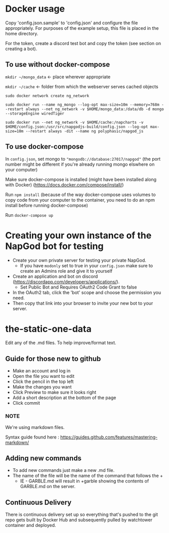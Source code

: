 # Docker usage

Copy 'config.json.sample' to 'config.json' and configure the file appropriately. For purposes of the example setup, this file is placed in the home directory.

For the token, create a discord test bot and copy the token (see section on creating a bot).

## To use without docker-compose

`mkdir ~/mongo_data` <- place wherever appropriate

`mkdir ~/cache` <- folder from which the webserver serves cached objects

`sudo docker network create ng_network`

`sudo docker run --name ng_mongo --log-opt max-size=10m --memory=768m --restart always --net ng_network -v $HOME/mongo_data:/data/db -d mongo --storageEngine wiredTiger`

`sudo docker run --net ng_network -v $HOME/cache:/napcharts -v $HOME/config.json:/usr/src/napgodjs-build/config.json --log-opt max-size=10m --restart always -dit --name ng polyphasic/napgod_js`

## To use docker-compose
In `config.json`, set mongo to `"mongodb://database:27017/napgod"` (the port number might be different if you're already running mongo elswhere on your computer)

Make sure docker-compose is installed (might have been installed along with Docker) (https://docs.docker.com/compose/install/)

Run `npm install` (because of the way docker-compose uses volumes to copy code from your computer to the container, you need to do an npm install before running docker-compose)

Run `docker-compose up`

# Creating your own instance of the NapGod bot for testing
- Create your own private server for testing your private NapGod.
  - If you have `modonly` set to true in your `config.json` make sure to create an Admins role and give it to yourself
- Create an application and bot on discord (https://discordapp.com/developers/applications/).
  - Set Public Bot and Requires OAuth2 Code Grant to false
- In the OAuth2 tab, click the 'bot' scope and choose the permission you need.
- Then copy that link into your browser to invite your new bot to your server.

# the-static-one-data

Edit any of the .md files.  To help improve/format text.

## Guide for those new to github

* Make an account and log in
* Open the file you want to edit
* Click the pencil in the top left
* Make the changes you want
* Click Preview to make sure it looks right
* Add a short description at the bottom of the page
* Click commit

### NOTE

We're using markdown files. 

Syntax guide found here : https://guides.github.com/features/mastering-markdown/

## Adding new commands

* To add new commands just make a new .md file.
* The name of the file will be the name of the command that follows the +
   * IE - GARBLE.md will result in +garble showing the contents of GARBLE.md on the server.
   
   
## Continuous Delivery

There is continuous delivery set up so everything that's pushed to the git repo gets built by Docker Hub and subsequently pulled by watchtower container and deployed.